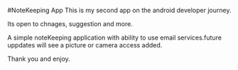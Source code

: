 #NoteKeeping App
This is  my second app on the android developer journey.

Its open to chnages, suggestion and more.

A simple noteKeeping application with ability to use email services.future uppdates will see a picture or camera access added.

Thank you and enjoy.

